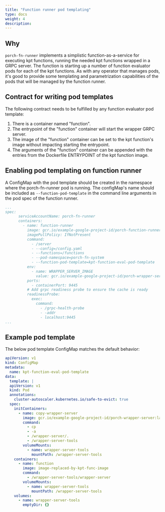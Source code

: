 ```yaml
---
title: "Function runner pod templating"
type: docs
weight: 4
description: 
---
```


## Why 

`porch-fn-runner` implements a simplistic function-as-a-service for executing kpt functions, running the needed kpt
functions wrapped in a GRPC server. The function is starting up a number of function evaluator pods for each of the kpt
functions. As with any operator that manages pods, it's good to provide some templating and parametrization capabilities
of the pods that will be managed by the function runner.

## Contract for writing pod templates

The following contract needs to be fulfilled by any function evaluator pod template:

1. There is a container named "function".
2. The entrypoint of the "function" container will start the wrapper GRPC server.
3. The image of the "function" container can be set to the kpt function's image without impacting starting the 
   entrypoint.
4. The arguments of the "function" container can be appended with the entries from the Dockerfile  ENTRYPOINT of the kpt
   function image.

## Enabling pod templating on function runner

A ConfigMap with the pod template should be created in the namespace where the porch-fn-runner pod is running.
The configMap's name should be included as `--function-pod-template` in the command line arguments in the pod spec of the function runner.

```yaml
...
spec:
      serviceAccountName: porch-fn-runner
      containers:
        - name: function-runner
          image: gcr.io/example-google-project-id/porch-function-runner:latest
          imagePullPolicy: IfNotPresent
          command:
            - /server
            - --config=/config.yaml
            - --functions=/functions
            - --pod-namespace=porch-fn-system
            - --function-pod-template=kpt-function-eval-pod-template 
          env:
            - name: WRAPPER_SERVER_IMAGE
              value: gcr.io/example-google-project-id/porch-wrapper-server:latest
          ports:
            - containerPort: 9445
          # Add grpc readiness probe to ensure the cache is ready
          readinessProbe:
            exec:
              command:
                - /grpc-health-probe
                - -addr
                - localhost:9445
...
```

## Example pod template

The below pod template ConfigMap matches the default behavior:

```yaml
apiVersion: v1
kind: ConfigMap
metadata:
  name: kpt-function-eval-pod-template
data:
  template: |
  apiVersion: v1
  kind: Pod
  annotations:
    cluster-autoscaler.kubernetes.io/safe-to-evict: true
  spec:
    initContainers:
      - name: copy-wrapper-server
        image: gcr.io/example-google-project-id/porch-wrapper-server:latest
        command: 
          - cp
          - -a
          - /wrapper-server/.
          - /wrapper-server-tools
        volumeMounts:
          - name: wrapper-server-tools
            mountPath: /wrapper-server-tools
    containers:
      - name: function
        image: image-replaced-by-kpt-func-image
        command: 
          - /wrapper-server-tools/wrapper-server
        volumeMounts:
          - name: wrapper-server-tools
            mountPath: /wrapper-server-tools
    volumes:
      - name: wrapper-server-tools
        emptyDir: {}
```